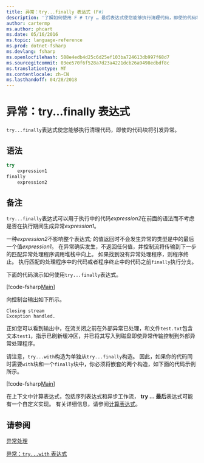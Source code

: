 ```yaml
---
title: 异常：try...finally 表达式 (F#)
description: '了解如何使用 F # try … 最后表达式使您能够执行清理代码，即使的代码块将引发异常。'
author: cartermp
ms.author: phcart
ms.date: 05/16/2016
ms.topic: language-reference
ms.prod: dotnet-fsharp
ms.devlang: fsharp
ms.openlocfilehash: 588e4edb4d25c6d25ef103ba724613db997f68d7
ms.sourcegitcommit: 03ee570f6f528a7d23a4221dcb26a9498edbdf8c
ms.translationtype: MT
ms.contentlocale: zh-CN
ms.lasthandoff: 04/28/2018
---
```

# <a name="exceptions-the-tryfinally-expression"></a>异常：try...finally 表达式

`try...finally`表达式使您能够执行清理代码，即使的代码块将引发异常。


## <a name="syntax"></a>语法

```fsharp
try
    expression1
finally
    expression2
```

## <a name="remarks"></a>备注
`try...finally`表达式可以用于执行中的代码*expression2*在前面的语法而不考虑是否在执行期间生成异常*expression1*。

一种*expression2*不影响整个表达式; 的值返回时不会发生异常的类型是中的最后一个值*expression1*。 在异常确实发生，不返回任何值，并控制流将传输到下一步的匹配异常处理程序调用堆栈中向上。 如果找到没有异常处理程序，则程序终止。 执行匹配的处理程序中的代码或者程序终止中的代码之前`finally`执行分支。

下面的代码演示如何使用`try...finally`表达式。

[!code-fsharp[Main](../../../../samples/snippets/fsharp/lang-ref-2/snippet5701.fs)]

向控制台输出如下所示。

```
Closing stream
Exception handled.
```

正如您可以看到输出中，在流关闭之前在外部异常已处理，和文件`test.txt`包含文本`test1`，指示已刷新缓冲区，并已将其写入到磁盘即使异常传输控制到外部异常处理程序。

请注意，`try...with`构造为单独从`try...finally`构造。 因此，如果你的代码同时需要`with`块和一个`finally`块中，你必须将嵌套的两个构造，如下面的代码示例所示。

[!code-fsharp[Main](../../../../samples/snippets/fsharp/lang-ref-2/snippet5702.fs)]

在上下文中计算表达式，包括序列表达式和异步工作流， **try … 最后**表达式可能有一个自定义实现。 有关详细信息，请参阅[计算表达式](../computation-expressions.md)。


## <a name="see-also"></a>请参阅
[异常处理](index.md)

[异常：`try...with` 表达式](the-try-with-expression.md)
